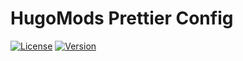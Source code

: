 # HugoMods Prettier Config

[![License](https://flat.badgen.net/github/license/hugomods/prettier-config)](https://github.com/hugomods/prettier-config/blob/main/LICENSE)
[![Version](https://flat.badgen.net/github/tag/hugomods/prettier-config)](https://github.com/hugomods/prettier-config/tags)

